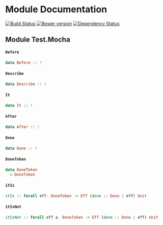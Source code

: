 # Module Documentation

[![Build Status](https://travis-ci.org/CapillarySoftware/purescript-mocha.svg?branch=master)](https://travis-ci.org/CapillarySoftware/purescript-mocha)
[![Bower version](https://badge.fury.io/bo/purescript-mocha.svg)](http://badge.fury.io/bo/purescript-mocha)
[![Dependency Status](https://www.versioneye.com/user/projects/54702b8e8101067e1d00060f/badge.svg?style=flat)](https://www.versioneye.com/user/projects/54702b8e8101067e1d00060f)

## Module Test.Mocha

#### `Before`

``` purescript
data Before :: !
```


#### `Describe`

``` purescript
data Describe :: !
```


#### `It`

``` purescript
data It :: !
```


#### `After`

``` purescript
data After :: !
```


#### `Done`

``` purescript
data Done :: !
```


#### `DoneToken`

``` purescript
data DoneToken
  = DoneToken 
```


#### `itIs`

``` purescript
itIs :: forall eff. DoneToken -> Eff (done :: Done | eff) Unit
```

#### `itIsNot`

``` purescript
itIsNot :: forall eff a. DoneToken -> Eff (done :: Done | eff) Unit
```
